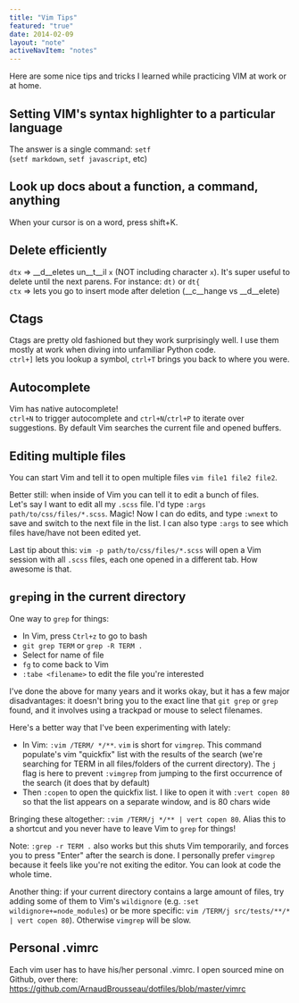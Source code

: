 ```yaml
---
title: "Vim Tips"
featured: "true"
date: 2014-02-09
layout: "note"
activeNavItem: "notes"
---
```


Here are some nice tips and tricks I learned while practicing VIM at work or at
home.

## Setting VIM's syntax highlighter to a particular language
The answer is a single command: `setf`  
(`setf markdown`, `setf javascript`, etc)

## Look up docs about a function, a command, anything
When your cursor is on a word, press shift+K.

## Delete efficiently
`dtx` => __d__eletes un__t__il `x` (NOT including character `x`). It's super useful to delete until the next parens. For instance: `dt)` or `dt{`  
`ctx` => lets you go to insert mode after deletion (__c__hange vs __d__elete)

## Ctags
Ctags are pretty old fashioned but they work surprisingly well. I use them
mostly at work when diving into unfamiliar Python code.  
`ctrl+]` lets you lookup a symbol, `ctrl+T` brings you back to where you were.

## Autocomplete
Vim has native autocomplete!  
`ctrl+N` to trigger autocomplete and `ctrl+N`/`ctrl+P` to iterate over
suggestions. By default Vim searches the current file and opened buffers.

## Editing multiple files
You can start Vim and tell it to open multiple files `vim file1 file2 file2`.

Better still: when inside of Vim you can tell it to edit a bunch of files.  
Let's say I want to edit all my `.scss` file. I'd type `:args
path/to/css/files/*.scss`. Magic! Now I can do edits, and type `:wnext` to save
and switch to the next file in the list. I can also type `:args` to see which
files have/have not been edited yet.

Last tip about this: `vim -p path/to/css/files/*.scss` will open a Vim session
with all `.scss` files, each one opened in a different tab. How awesome is
that.

## `grep`ing in the current directory
One way to `grep` for things:

* In Vim, press `Ctrl+z` to go to bash
* `git grep TERM` or `grep -R TERM .`
* Select for name of file
* `fg` to come back to Vim
* `:tabe <filename>` to edit the file you're interested

I've done the above for many years and it works okay, but it has a few major
disadvantages: it doesn't bring you to the exact line that `git grep` or `grep`
found, and it involves using a trackpad or mouse to select filenames.

Here's a better way that I've been experimenting with lately:

* In Vim: `:vim /TERM/ */**`. `vim` is short for `vimgrep`. This command
  populate's vim "quickfix" list with the results of the search (we're
  searching for TERM in all files/folders of the current directory). The `j`
  flag is here to prevent `:vimgrep` from jumping to the first occurrence of
  the search (it does that by default)
* Then `:copen` to open the quickfix list. I like to open it with `:vert copen
  80` so that the list appears on a separate window, and is 80 chars wide

Bringing these altogether: `:vim /TERM/j */** | vert copen 80`. Alias this to a
shortcut and you never have to leave Vim to `grep` for things!

Note: `:grep -r TERM .` also works but this shuts Vim temporarily, and forces
you to press "Enter" after the search is done. I personally prefer `vimgrep`
because it feels like you're not exiting the editor. You can look at code the
whole time.

Another thing: if your current directory contains a large amount of files,
try adding some of them to Vim's `wildignore` (e.g. `:set
wildignore+=node_modules`) or be more specific: `vim /TERM/j src/tests/**/* |
vert copen 80`). Otherwise `vimgrep` will be slow.

## Personal .vimrc
Each vim user has to have his/her personal .vimrc. I open sourced mine on
Github, over there: https://github.com/ArnaudBrousseau/dotfiles/blob/master/vimrc
